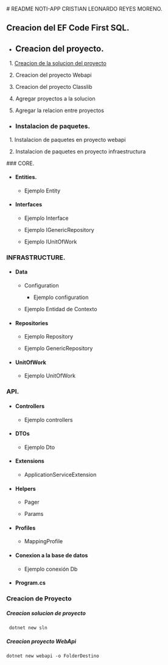 # README NOTI-APP CRISTIAN LEONARDO REYES MORENO.

## Creacion del EF Code First SQL.

- ## Creacion del proyecto.
  

  1. [Creacion de la solucion del proyecto](#Creacion-solucion-de-proyecto)

  2. Creacion del proyecto Webapi

  3. Creacion del proyecto Classlib

  4. Agregar proyectos a la solucion

  5. Agregar la relacion entre proyectos

- ### Instalacion de paquetes.
  

  1. Instalacion de paquetes en proyecto webapi

  2. Instalacion de paquetes en proyecto infraestructura

### CORE.

- #### Entities.
  
  - Ejemplo Entity
    
- #### Interfaces
  
  - Ejemplo Interface
    
  - Ejemplo IGenericRepository
    
  - Ejemplo IUnitOfWork
    
  

### INFRASTRUCTURE.

- #### Data
  
  - Configuration
    
    - Ejemplo configuration
      
  - Ejemplo Entidad de Contexto
    
- #### Repositories
  
  - Ejemplo Repository
    
  - Ejemplo GenericRepository
    
- #### UnitOfWork
  
  - Ejemplo UnitOfWork
    

### API.

- #### Controllers
  
  - Ejemplo controllers
    
- #### DTOs
  
  - Ejemplo Dto
    
- #### Extensions
  
  - ApplicationServiceExtension
    
- #### Helpers
  
  - Pager
    
  - Params
    
- #### Profiles
  
  - MappingProfile
    
- #### Conexion a la base de datos
  
  - Ejemplo conexión Db
    
- #### Program.cs
  

### Creacion de Proyecto

##### Creacion solucion de proyecto

```dotnet
 dotnet new sln
```

##### Creacion proyecto WebApi

```dotnet
dotnet new webapi -o FolderDestino
```